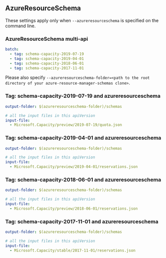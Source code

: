 ## AzureResourceSchema

These settings apply only when `--azureresourceschema` is specified on the command line.

### AzureResourceSchema multi-api

``` yaml $(azureresourceschema) && $(multiapi)
batch:
  - tag: schema-capacity-2019-07-19
  - tag: schema-capacity-2019-04-01
  - tag: schema-capacity-2018-06-01
  - tag: schema-capacity-2017-11-01

```

Please also specify `--azureresourceschema-folder=<path to the root directory of your azure-resource-manager-schemas clone>`.

### Tag: schema-capacity-2019-07-19 and azureresourceschema

``` yaml $(tag) == 'schema-capacity-2019-07-19' && $(azureresourceschema)
output-folder: $(azureresourceschema-folder)/schemas

# all the input files in this apiVersion
input-file:
  - Microsoft.Capacity/preview/2019-07-19/quota.json

```

### Tag: schema-capacity-2019-04-01 and azureresourceschema

``` yaml $(tag) == 'schema-capacity-2019-04-01' && $(azureresourceschema)
output-folder: $(azureresourceschema-folder)/schemas

# all the input files in this apiVersion
input-file:
  - Microsoft.Capacity/preview/2019-04-01/reservations.json

```

### Tag: schema-capacity-2018-06-01 and azureresourceschema

``` yaml $(tag) == 'schema-capacity-2018-06-01' && $(azureresourceschema)
output-folder: $(azureresourceschema-folder)/schemas

# all the input files in this apiVersion
input-file:
  - Microsoft.Capacity/preview/2018-06-01/reservations.json

```

### Tag: schema-capacity-2017-11-01 and azureresourceschema

``` yaml $(tag) == 'schema-capacity-2017-11-01' && $(azureresourceschema)
output-folder: $(azureresourceschema-folder)/schemas

# all the input files in this apiVersion
input-file:
  - Microsoft.Capacity/stable/2017-11-01/reservations.json

```
